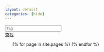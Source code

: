 ```yaml
---
layout: default
categories: [hide]
---
```


<div class="row demo-row">
<div class="col-xs-3">
<input type="text" value="" placeholder="Tag" class="form-control" id="to-search">
</div>
<div class="col-xs-3">
<a href="#fakelink" class="btn btn-block btn-lg btn-danger" id="go-search">查找</a>
</div>
</div>

<ul>
	{% for page in site.pages %}
		<li class="
		{% for tag in page.tags %}
			tag-{{ tag }} 
		{% endfor %}
		" style="display:none" ><a href=".{{ page.url }}">{{ page.title }}</a></li>
	{% endfor %} <!-- page -->
</ul>

<script src="/notes/source/tag-search.js"></script>
